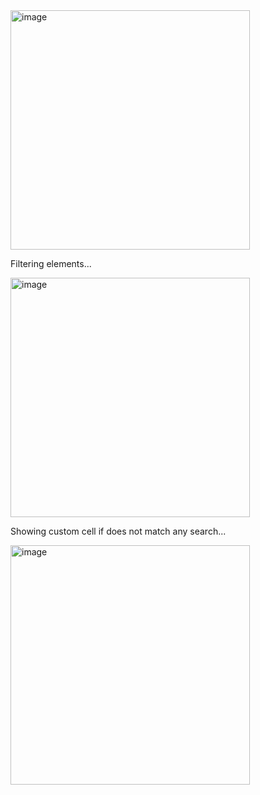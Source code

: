 <img width="383" alt="image" src="https://github.com/marcoalonso/TableViewSearchBarFilterDemo/assets/49013250/48119853-1abc-4ff2-8265-c49d7b75109a">


Filtering elements...

<img width="383" alt="image" src="https://github.com/marcoalonso/TableViewSearchBarFilterDemo/assets/49013250/8ed3afda-d57b-42cc-a318-066935def1b3">

Showing custom cell if does not match any search...

<img width="383" alt="image" src="https://github.com/marcoalonso/TableViewSearchBarFilterDemo/assets/49013250/c583bd55-c1f2-4c18-a1e5-a69b1a66e98c">


